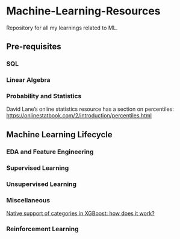 # Machine-Learning-Resources
Repository for all my learnings related to ML.

## Pre-requisites
### SQL



### Linear Algebra



### Probability and Statistics
David Lane’s online statistics resource has a section on percentiles: https://onlinestatbook.com/2/introduction/percentiles.html

## Machine Learning Lifecycle
### EDA and Feature Engineering



### Supervised Learning



### Unsupervised Learning



### Miscellaneous
[Native support of categories in XGBoost: how does it work?](https://towardsdatascience.com/native-support-of-categories-in-xgboost-how-does-it-work-d359096bd003)


### Reinforcement Learning

